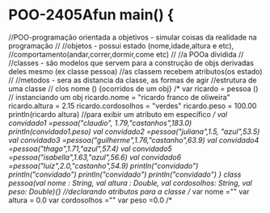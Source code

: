 # POO-2405Afun main() {
   //POO-programação orientada a objetivos - simular coisas da realidade na programação
   //
   //objetos - possui estado (nome,idade,altura e etc),
   //comportamento(andar,correr,dormir,come etc)
   //
   //a POOa dividida
   //
   //classes - são modelos que servem para a construção de objs derivadas deles mesmo (ex classe pessoa)
   //as classem recebem atributos(os estado)
   //
   //metodos - sera as distancia da classe, as formas de agir
   //estrutura de uma classe
   //   clos nome () {ocorridos de um obj}
   /*
   var ricardo = pessoa () // instanciando um obj
   ricardo.nome = "ricardo franco de oliweira"
   ricardo.altura = 2.15 
   ricardo.cordosolhos = "verdes"
   ricardo.peso = 100.00
   println(ricardo altura) //para exibir um atributo em especifico
   */
    val convidado1 =pessoa("claudio", 1.79,"castanhos",183.0)
    println(convidado1.peso)
    val convidado2 =pessoa("juliana",1.5, "azul",53.5)
    val convidado3 =pessoa("guilherme",1.76,"castanho",63.9)
    val convidado4 =pessoa("thago",1.71,"azul",57.4)
    val convidado5 =pessoa("isabella",1.63,"azul",56.6)
    val convidado6 =pessoa("luiz",2.0,"castanho",54.9)
    println("convidado")
    println("convidado") 
    println("convidado") 
    println("convidado")
}
class pessoa(val nome : String, 
             val altura :  Double,
             val cordosolhos: String, 
             val peso: Double){}
    //declarando atributos para a classe
    /*
    var nome =""
    var altura = 0.0 
    var cordosolhos =""
    var peso =0.0
    /*
     

